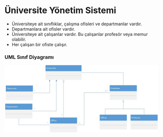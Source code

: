 # Üniversite Yönetim Sistemi

- Üniversiteye ait sınıflıklar, çalışma ofisleri ve departmanlar vardır.
- Departmanlara ait ofisler vardır.
- Üniversiteye ait çalışanlar vardır. Bu çalışanlar profesör veya memur olabilir.
- Her çalışan bir ofiste çalışır.


### UML Sınıf Diyagramı

![UML Class Diagram](./uml-university-management-system.jpg)